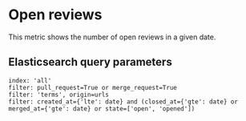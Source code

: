 # Open reviews

This metric shows the number of open reviews in a given date.

## Elasticsearch query parameters
```
index: 'all'
filter: pull_request=True or merge_request=True
filter: 'terms', origin=urls
filter: created_at={'lte': date} and (closed_at={'gte': date} or merged_at={'gte': date} or state=['open', 'opened'])
```
